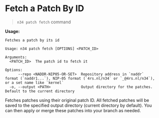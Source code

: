 # Fetch a Patch By ID

> `n34 patch fetch` command

**Usage:**
```
Fetches a patch by its id

Usage: n34 patch fetch [OPTIONS] <PATCH_ID>

Arguments:
  <PATCH_ID>  The patch id to fetch it

Options:
      --repo <NADDR-NIP05-OR-SET>  Repository address in `naddr` format (`naddr1...`), NIP-05 format (`4rs.nl/n34` or `_@4rs.nl/n34`), or a set name like `kernel`
  -o, --output <PATH>              Output directory for the patches. Default to the current directory
```

Fetches patches using their original patch ID. All fetched patches will be saved
to the specified output directory (current directory by default). You can then
apply or merge these patches into your branch as needed.
